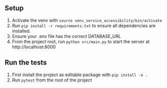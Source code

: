 ## Setup

1. Activate the venv with `source venv_service_accessibility/bin/activate`
2. Run `pip install -r requirements.txt` to ensure all dependencies are installed.
3. Ensure your .env file has the correct DATABASE_URL
4. From the project root, run `python src/main.py` to start the server at http://localhost:8000

## Run the tests

1. First install the project as editable package with `pip install -e .`
2. Run `pytest` from the root of the project
